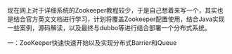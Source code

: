 现在网上对于详细系统的Zookeeper教程较少，于是自己想着来写一个，其实也是结合官方英文文档进行学习，计划将覆盖Zookeeper配置使用，结合Java实现一些案例，源码解读，以及最终与dubbo等进行结合部署一个分布式系统。

一：ZooKeeper快速快速开始以及实现分布式Barrier和Queue